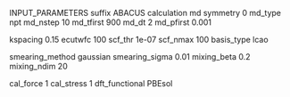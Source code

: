 INPUT_PARAMETERS
suffix	ABACUS
calculation	md
symmetry	0
md_type		npt
md_nstep	10
md_tfirst	900
md_dt	2
md_pfirst 0.001

kspacing  0.15
ecutwfc  100
scf_thr  1e-07
scf_nmax  100
basis_type  lcao

smearing_method  gaussian
smearing_sigma  0.01
mixing_beta  0.2
mixing_ndim  20

cal_force  1
cal_stress  1
dft_functional  PBEsol



